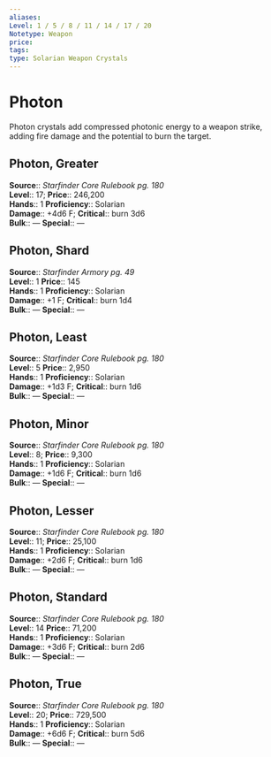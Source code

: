 ```yaml
---
aliases: 
Level: 1 / 5 / 8 / 11 / 14 / 17 / 20
Notetype: Weapon
price: 
tags: 
type: Solarian Weapon Crystals
---
```


# Photon

Photon crystals add compressed photonic energy to a weapon strike, adding fire damage and the potential to burn the target.  

## Photon, Greater

**Source**:: _Starfinder Core Rulebook pg. 180_  
**Level**:: 17;
**Price**:: 246,200  
**Hands**:: 1
**Proficiency**:: Solarian  
**Damage**:: +4d6 F;
**Critical**:: burn 3d6  
**Bulk**:: —
**Special**:: —

## Photon, Shard

**Source**:: _Starfinder Armory pg. 49_  
**Level**:: 1
**Price**:: 145  
**Hands**:: 1
**Proficiency**:: Solarian  
**Damage**:: +1 F;
**Critical**:: burn 1d4  
**Bulk**:: —
**Special**:: —

## Photon, Least

**Source**:: _Starfinder Core Rulebook pg. 180_  
**Level**:: 5
**Price**:: 2,950  
**Hands**:: 1
**Proficiency**:: Solarian  
**Damage**:: +1d3 F;
**Critical**:: burn 1d6  
**Bulk**:: —
**Special**:: —

## Photon, Minor

**Source**:: _Starfinder Core Rulebook pg. 180_  
**Level**:: 8;
**Price**:: 9,300  
**Hands**:: 1
**Proficiency**:: Solarian  
**Damage**:: +1d6 F;
**Critical**:: burn 1d6  
**Bulk**:: —
**Special**:: —

## Photon, Lesser

**Source**:: _Starfinder Core Rulebook pg. 180_  
**Level**:: 11;
**Price**:: 25,100  
**Hands**:: 1
**Proficiency**:: Solarian  
**Damage**:: +2d6 F;
**Critical**:: burn 1d6  
**Bulk**:: —
**Special**:: —

## Photon, Standard

**Source**:: _Starfinder Core Rulebook pg. 180_  
**Level**:: 14
**Price**:: 71,200  
**Hands**:: 1
**Proficiency**:: Solarian  
**Damage**:: +3d6 F;
**Critical**:: burn 2d6  
**Bulk**:: —
**Special**:: —

## Photon, True

**Source**:: _Starfinder Core Rulebook pg. 180_  
**Level**:: 20;
**Price**:: 729,500  
**Hands**:: 1
**Proficiency**:: Solarian  
**Damage**:: +6d6 F;
**Critical**:: burn 5d6  
**Bulk**:: —
**Special**:: —
